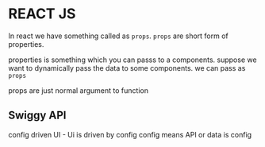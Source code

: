 # REACT JS

In react we have something called as `props`.
`props` are short form of properties.

properties is something which you can passs to a components. suppose we want to dynamically pass the data to some components. we can pass as `props`

props are just normal argument to function

## Swiggy API

config driven UI - Ui is driven by config config means API or data is config
